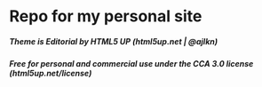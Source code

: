 # Repo for my personal site

##### Theme is Editorial by HTML5 UP (html5up.net | @ajlkn)
##### Free for personal and commercial use under the CCA 3.0 license (html5up.net/license)

